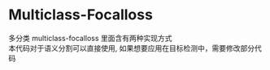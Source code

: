 # Multiclass-Focalloss
多分类 multiclass-focalloss 里面含有两种实现方式  
本代码对于语义分割可以直接使用, 如果想要应用在目标检测中，需要修改部分代码
